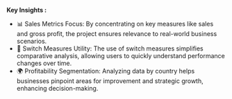 **Key Insights :**
- 📊 Sales Metrics Focus: By concentrating on key measures like sales and gross profit, the project ensures relevance to real-world business scenarios.
- 🔄 Switch Measures Utility: The use of switch measures simplifies comparative analysis, allowing users to quickly understand performance changes over time.
- 🌍 Profitability Segmentation: Analyzing data by country helps businesses pinpoint areas for improvement and strategic growth, enhancing decision-making.

